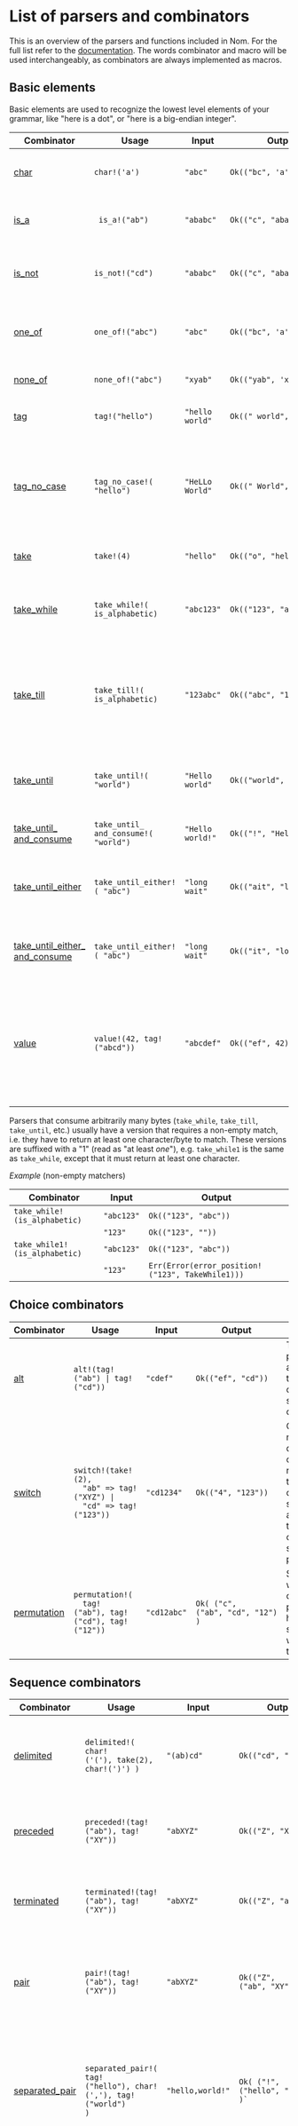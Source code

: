 
# List of parsers and combinators

This is an overview of the parsers and functions included in Nom. For the full list refer to the [documentation](https://docs.rs/nom/4.2.3/nom/#macros). The words combinator and macro will be used interchangeably, as combinators are always implemented as macros.

## Basic elements

Basic elements are used to recognize the lowest level elements of your grammar, like "here is a dot", or "here is a big-endian integer".

| Combinator | Usage | Input | Output | Comment |
|---|---|---|---|---|
| [char](https://docs.rs/nom/4.0.0/nom/macro.char.html) | `char!('a')` |  `"abc"` | <code>Ok(("bc",&nbsp;'a'))</code>| Matches one character (works with non-ASCII chars too). | 
| [is_a](https://docs.rs/nom/4.0.0/nom/macro.is_a.html) | ` is_a!("ab")` |  `"ababc"` | <code>Ok(("c",&nbsp;"abab"))</code>| Matches a sequence of any of the characters in the given string. |
| [is_not](https://docs.rs/nom/4.0.0/nom/macro.is_not.html) | `is_not!("cd")` |  `"ababc"` | <code>Ok(("c",&nbsp;"abab"))</code>| Matches a sequence characters not contained in the given string. |
| [one_of](https://docs.rs/nom/4.0.0/nom/macro.one_of.html) | `one_of!("abc")` |  `"abc"` | <code>Ok(("bc",&nbsp;'a'))</code>| Matches one of the provided characters (works with non-ASCII characters too). |
| [none_of](https://docs.rs/nom/4.0.0/nom/macro.none_of.html) | `none_of!("abc")` |  `"xyab"` | <code>Ok(("yab",&nbsp;'x'))</code>| Matches anything but the provided characters. |
| [tag](https://docs.rs/nom/4.0.0/nom/macro.tag.html) | `tag!("hello")` |  `"hello world"` | <code>Ok(("&nbsp;world",&nbsp;"hello"))</code>| Matches a specific suite of characters or bytes. |
| [tag_no_case](https://docs.rs/nom/4.0.0/nom/macro.tag_no_case.html) | `tag_no_case!( "hello")` |  `"HeLLo World"` | <code>Ok(("&nbsp;World",&nbsp;"HeLLo"))</code> | Case insensitive comparison. Note that case insensitive comparison is not well defined for unicode, and that you might have bad surprises. |
| [take](https://docs.rs/nom/4.0.0/nom/macro.take.html) | `take!(4)` |  `"hello"` | <code>Ok(("o",&nbsp;"hell"))</code>| Takes a specific number of bytes or characters|
| [take_while](https://docs.rs/nom/4.0.0/nom/macro.take_while.html) | `take_while!( is_alphabetic)` |  `"abc123"` | <code>Ok(("123",&nbsp;"abc"))</code> | Returns the longest list of bytes for which the provided function returns true. |
| [take_till](https://docs.rs/nom/4.0.0/nom/macro.take_till.html) | `take_till!( is_alphabetic)` |  `"123abc"` | <code>Ok(("abc",&nbsp;"123))</code> | Returns the longest list of bytes or characters until the provided function returns true. Equivalent to `take_while!(\|c\| !f(c))`. |
| [take_until](https://docs.rs/nom/4.0.0/nom/macro.take_until.html) | `take_until!( "world")` |  `"Hello world"` | <code>Ok(("world",&nbsp;"Hello&nbsp;"))</code> | Returns the longest list of bytes or characters until the provided tag is found. |
| [take_until_ and_consume](https://docs.rs/nom/4.0.0/nom/macro.take_until_and_consume.html) | `take_until_ and_consume!( "world")` |  `"Hello world!"` | <code>Ok(("!",&nbsp;"Hello&nbsp;"))</code>| Same as `take_until` but consumes the tag. |
| [take_until_either](https://docs.rs/nom/4.0.0/nom/macro.take_until_either.html) | `take_until_either!( "abc")` | `"long wait"` | <code>Ok(("ait",&nbsp;"long&nbsp;w"))</code> | Returns the longest list of bytes until any of the provided characters are found|
| [take_until_either_ and_consume](https://docs.rs/nom/4.0.0/nom/macro.take_until_either_and_consume.html) | `take_until_either!( "abc")` | `"long wait"` | <code>Ok(("it",&nbsp;"long&nbsp;w"))</code> | Same as `take_until_either`, but consumes the terminating character. |
| [value](https://docs.rs/nom/4.0.0/nom/macro.value.html) | <code>value!(42, tag!("abcd"))</code> | `"abcdef"` | <code>Ok(("ef",&nbsp;42))</code>| Replaces the result of the child parser with the provided value. Can also be used without a child parser. `value!(42)` would return the `42` value without consuming the input. |

Parsers that consume arbitrarily many bytes (`take_while`, `take_till`, `take_until`, etc.) usually have a version that requires a non-empty match, i.e. they have to return at least one character/byte to match. These versions are suffixed with a "1" (read as "at least _one_"), e.g. `take_while1` is the same as `take_while`, except that it must return at least one character.

_Example_ (non-empty matchers)

| Combinator | Input | Output |
|---|---|---|
| `take_while!(is_alphabetic)` | `"abc123"` | <code>Ok(("123",&nbsp;"abc"))</code> |
|   | `"123"` | <code>Ok(("123",&nbsp;""))</code> |
| `take_while1!(is_alphabetic)` | `"abc123"` | <code>Ok(("123",&nbsp;"abc"))</code> |
|   | `"123"` | <code>Err(Error(error_position!("123",&nbsp;TakeWhile1)))</code> |

## Choice combinators

| Combinator | Usage | Input | Output | Comment |
|---|---|---|---|---|
| [alt](https://docs.rs/nom/4.0.0/nom/macro.alt.html) | <code>alt!(tag!("ab")&nbsp;\|&nbsp;tag!("cd"))</code> | `"cdef"` | <code>Ok(("ef",&nbsp;"cd"))</code>| Try a list of parsers and return the result of the first successful one. |
| [switch](https://docs.rs/nom/4.0.0/nom/macro.switch.html) | <code>switch!(take!(2), &nbsp;&nbsp;"ab"&nbsp;=>&nbsp;tag!("XYZ")&nbsp;\| &nbsp;&nbsp;"cd"&nbsp;=>&nbsp;tag!("123"))</code> | `"cd1234"` | <code>Ok(("4",&nbsp;"123"))</code>| Choose the next parser depending on the result of the first one, if successful, and returns the result of the second parser. |
| [permutation](https://docs.rs/nom/4.0.0/nom/macro.permutation.html) | <code>permutation!( &nbsp;&nbsp;tag!("ab"),&nbsp;tag!("cd"),&nbsp;tag!("12"))</code> | `"cd12abc"` | <code>Ok( ("c", ("ab",&nbsp;"cd",&nbsp;"12") )</code>| Succeeds when all its child parser have succeeded, whatever the order. |

## Sequence combinators

| Combinator | Usage | Input | Output | Comment |
|---|---|---|---|---|
| [delimited](https://docs.rs/nom/4.0.0/nom/macro.delimited.html) | <code>delimited!( char!('('),&nbsp;take(2), char!(')') )</code> | `"(ab)cd"` | <code>Ok(("cd",&nbsp;"ab") )</code>| Returns an enclosed result and consumes the enclosing characters. |
| [preceded](https://docs.rs/nom/4.0.0/nom/macro.preceded.html) | `preceded!(tag!("ab"), tag!("XY"))` | `"abXYZ"` | <code>Ok(("Z",&nbsp;"XY"))</code> | Returns the second result only if it is preceded by the first. |
| [terminated](https://docs.rs/nom/4.0.0/nom/macro.terminated.html) | `terminated!(tag!("ab"), tag!("XY"))` | `"abXYZ"` | <code>Ok(("Z",&nbsp;"ab"))</code> | Returns the first result only if it is terminated by the second. |
| [pair](https://docs.rs/nom/4.0.0/nom/macro.pair.html) | `pair!(tag!("ab"), tag!("XY"))` |  `"abXYZ"` | <code>Ok(("Z", ("ab",&nbsp;"XY")))</code> | Chains two child parsers. The result is a tuple containing each subresult. |
| [separated_pair](https://docs.rs/nom/4.0.0/nom/macro.separated_pair.html) | <code>separated_pair!( tag!("hello"),&nbsp;char!(','), tag!("world") )</code> |  `"hello,world!"` | <code>Ok( ("!", ("hello",&nbsp;"world")) )` | Returns the first and last child parsers when separated by the second one. The separator is consumed. |
| [tuple](https://docs.rs/nom/4.0.0/nom/macro.tuple.html) | <code>tuple!( tag!("ab"),&nbsp;tag!("XY"), take!(1) )</code> | `"abXYZ!"` | <code>Ok( ("!", ("ab",&nbsp;"XY",&nbsp;"Z")) )</code> | Chains parsers and assemble the sub results in a tuple. This works a `pair`, but you can use as many child parsers as you can put elements in a tuple. |
| [do_parse](https://docs.rs/nom/4.0.0/nom/macro.do_parse.html) | <code>do_parse!( tag:&nbsp;take!(2)&nbsp;>> length:&nbsp;be_u8&nbsp;>> data:&nbsp;take!(length)&nbsp;>> (Buffer&nbsp;{&nbsp;tag: tag, data: data}) )</code> |  `&[0, 0, 3, 1, 2, 3][..]` | `Buffer { tag: &[0, 0][..], data: &[1, 2, 3][..] }`| Applies sub parsers in a sequence. it can store intermediary results and make them available for later parsers. |

## Applying a parser multiple times

| Combinator | Usage | Input | Output | Comment |
|---|---|---|---|---|
| [count](https://docs.rs/nom/4.0.0/nom/macro.count.html) | <code>count!( take!(2),&nbsp;3 )</code> |  `"abcdefgh"` | <code>Ok( ("gh", vec!("ab",&nbsp;"cd", "ef")) )</code>| Applies the child parser a specified number of times. |
| [count_fixed](https://docs.rs/nom/4.0.0/nom/macro.count_fixed.html) | `count_fixed!( &[u8], take!(2), 3 )` |  `"abcdefgh"` | <code>Ok( ("gh", \["ab",&nbsp;"cd", "ef"\]) )</code>| Applies the child parser a fixed number of times and returns a fixed size array. The type must be specified and it must be `Copy`. |
| [many0](https://docs.rs/nom/4.0.0/nom/macro.many0.html) | `many0!( tag!("ab") )` |  `"abababc"` | <code>Ok( ("c", vec!("ab",&nbsp;"ab", "ab")) )</code>| Applies the parser 0 or more times and returns the list of results in a vector. `many1` does the same operation but must return at least one element. |
| [many_m_n](https://docs.rs/nom/4.0.0/nom/macro.many_m_n.html) | <code>many_m_n!( 1,&nbsp;3, tag!("ab") )</code> |  `"ababc"` | <code>Ok( ("c", vec!("ab",&nbsp;"ab")) )</code>| Applies the parser between _m_ and _n_ times (_n_ included) and returns the list of results in a vector. |
| [many_till](https://docs.rs/nom/4.0.0/nom/macro.many_till.html) | <code>many_till!( tag!("ab"),&nbsp;tag!("ef") )</code> |  `"ababefg"` | <code>Ok( ("g", (vec!("ab",&nbsp;"ab"), "ef")) )</code>| Applies the first parser until the second applies. Returns a tuple containing the list of results from the first in a vector and the result of the second. |
| [separated_list](https://docs.rs/nom/4.0.0/nom/macro.separated_list.html) | <code>separated_list!( tag!(","),&nbsp;tag!("ab") )</code> |  `"ab,ab,ab."` | <code>Ok( (".", vec!("ab",&nbsp;"ab",&nbsp;"ab")) )</code>| Works like `separated_list` but must return at least one element. |
| [fold_many0](https://docs.rs/nom/4.0.0/nom/macro.fold_many0.html) | <code>fold_many0!( be_u8,&nbsp;0, \|acc,&nbsp;item\|&nbsp;acc&nbsp;+&nbsp;item )</code> |  `[1, 2, 3]` | <code>Ok( ([],&nbsp;6) )</code>| Applies the parser 0 or more times and folds the list of return values. The `fold_many1` version must apply the child parser at least one time. |
| [fold_many_m_n](https://docs.rs/nom/4.0.0/nom/macro.fold_many_m_n.html) | <code>fold_many_m_n!( 1,&nbsp;2, be_u8, 0, \|acc,&nbsp;item\| acc + item )</code> |  `[1, 2, 3]` | <code>Ok( ([3],&nbsp;3) )</code>| Applies the parser between _m_ and _n_ times (_n_ included) and folds the list of return value. |
| [length_count](https://docs.rs/nom/4.0.0/nom/macro.length_count.html) | `length_count!( number, tag!("ab") )` |  `"2ababab"` | <code>Ok( ("ab", vec!("ab",&nbsp;"ab")) )</code>| Gets a number from the first parser, then applies the second parser that many times. |

## Integers

Parsing integers from binary formats can be done in two ways: with parser functions, or combinators with configurable endianness.

### _Variable endianness (macros)_

`i16!`, `i32!`, `i64!`, `u16!`, `u32!`, `u64!` are combinators that take as argument a `nom::Endianness` (e.g. `i16!(endianness)`). If the parameter is `nom::Endianness::Big`, a big-endian integer is parsed. Otherwise a little-endian integer is parsed.

### _Fixed endianness (functions)_

The functions are prefixed by "be_" for big-endian numbers, and by "le_" for little-endian numbers, and the suffix is the type they parse to. As an example, `be_u32` parses a big-endian unsigned integer stored in 32 bits.

- signed integers
  - big-endian: `be_i8`, `be_i16`, `be_i32`, `be_i24`, `be_i32`, `be_i64`
  - little-endian: `le_i8`, `le_i16`, `le_i32`, `le_i24`, `le_i32`, `le_i64`
- unsigned integers
  - big-endian: `be_u8`, `be_u16`, `be_u32`, `be_u24`, `be_u32`, `be_u64`
  - little-endian: `le_u8`, `le_u16`, `le_u32`, `le_u24`, `le_u32`, `le_u64`
- floating point numbers
  - big-endian: `be_f32`, `be_f64`
  - little-endian: `le_f32`, `le_f64`

## Streaming related

- [`eof!`](https://docs.rs/nom/4.0.0/nom/macro.eof.html): returns its input if it is at the end of input data.
- [`complete!`](https://docs.rs/nom/4.0.0/nom/macro.complete.html): replaces a `Incomplete` returned by the child parser with an `Error`.
- [`alt_complete!`](https://docs.rs/nom/4.0.0/nom/macro.alt_complete.html): equivalent to the `alt!` combinator, except that it will not return `Incomplete` when one of the constituting parsers returns `Incomplete`. Instead, it will try the next alternative in the chain.
- [`separated_list_complete!`](https://docs.rs/nom/4.0.0/nom/macro.separated_list_complete.html): equivalent to the `separated_list!` combinator, except that it will return Error when either the separator or element subparser returns `Incomplete`.
- [`separated_nonempty_list_complete!`](https://docs.rs/nom/4.0.0/nom/macro.separated_nonempty_list_complete.html): equivalent to the `separated_nonempty_list!` combinator, except that it will return `Error` when either the separator or element subparser returns `Incomplete`.

## Modifiers

Most of these are especially useful when used within a `do_parse!` block.

- [`cond!`](https://docs.rs/nom/4.0.0/nom/macro.cond.html): wraps another parser and calls it if the condition is met. This combinator returns an `Option` of the return type of the child parser. If the subparser returns an `Err(nom::Err::Error(_))`, then a `OK((a, None))` is returned, where `a` is the unchanged input.
- [`cond_reduce!`](https://docs.rs/nom/4.0.0/nom/macro.cond_reduce.html): same as `cond!`, but returns an error if the condition is false.
- [`cond_with_error!`](https://docs.rs/nom/4.0.0/nom/macro.cond_with_error.html): same as `cond!`, but an error from the subparser is propagated.
- [`expr_opt!`](https://docs.rs/nom/4.0.0/nom/macro.expr_opt.html): evaluates an expression that returns an `Option` and returns a `IResult::Ok` if it receives a `Result::Some`, otherwise an error.
- [`expr_res!`](https://docs.rs/nom/4.0.0/nom/macro.expr_res.html): evaluates an expression that returns a `Result` and returns a `IResult::Ok` if it receives a `Result::Ok`, otherwise an error.
- [`flat_map!`](https://docs.rs/nom/4.0.0/nom/macro.flat_map.html): chains multiple parsers. Like `tuple!`, but does not return any intermediate result.
- [`map!`](https://docs.rs/nom/4.0.0/nom/macro.map.html): maps a function on the result of a parser.
- [`map_opt!`](https://docs.rs/nom/4.0.0/nom/macro.map_opt.html): maps a function returning an `Option` on the output of a parser.
- [`map_res!`](https://docs.rs/nom/4.0.0/nom/macro.map_res.html): maps a function returning a `Result` on the output of a parser.
- [`map_res_err!`](https://docs.rs/nom/4.0.0/nom/macro.map_res_err.html): maps a function returning a Result on the output of a parser, preserving the returned error.
- [`not!`](https://docs.rs/nom/4.0.0/nom/macro.not.html): returns a result only if the embedded parser returns `Error` or `Incomplete` does not consume the input.
- [`opt!`](https://docs.rs/nom/4.0.0/nom/macro.opt.html): make the underlying parser optional.
- [`opt_res!`](https://docs.rs/nom/4.0.0/nom/macro.opt_res.html): make the underlying parser optional.
- [`parse_to!`](https://docs.rs/nom/4.0.0/nom/macro.parse_to.html): uses the parse method from `std::str::FromStr` to convert the current input to the specified type.
- [`peek!`](https://docs.rs/nom/4.0.0/nom/macro.peek.html): returns a result without consuming the input.
- [`recognize!`](https://docs.rs/nom/4.0.0/nom/macro.recognize.html): if the child parser was successful, return the consumed input as produced value.
- [`return_error!`](https://docs.rs/nom/4.0.0/nom/macro.return_error.html): prevents backtracking if the child parser fails.
- [`tap!`](https://docs.rs/nom/4.0.0/nom/macro.tap.html): allows access to the parser's result without consuming it.
- [`verify!`](https://docs.rs/nom/4.0.0/nom/macro.verify.html): returns the result of the child parser if it satisfies a verification function.

## Error management and debugging

- [`add_return_error!`](https://docs.rs/nom/4.0.0/nom/macro.add_return_error.html): adds an error if the child parser fails.
- [`dbg!`](https://docs.rs/nom/4.0.0/nom/macro.dbg.html): prints a message if the parser fails.
- [`dbg_dmp!`](https://docs.rs/nom/4.0.0/nom/macro.dbg_dmp.html): prints a message and the input if the parser fails.
- [`error_node_position!`](https://docs.rs/nom/4.0.0/nom/macro.error_node_position.html): creates a parse error from a `nom::ErrorKind`, the position in the input and the next error in the parsing tree. if "verbose-errors" is not activated, it default to only the error code.
- [`error_position!`](https://docs.rs/nom/4.0.0/nom/macro.error_position.html): creates a parse error from a `nom::ErrorKind` and the position in the input if "verbose-errors" is not activated, it default to only the error code.
- [`fix_error!`](https://docs.rs/nom/4.0.0/nom/macro.fix_error.html): translates the parser result from `IResult` to `IResult` with a custom type.

## Text parsing

- [`escaped!`](https://docs.rs/nom/4.0.0/nom/macro.escaped.html): matches a byte string with escaped characters.
- [`escaped_transform!`](https://docs.rs/nom/4.0.0/nom/macro.escaped_transform.html): matches a byte string with escaped characters, and returns a new string with the escaped characters replaced

## Binary format parsing
- [`length_data!`](https://docs.rs/nom/4.0.0/nom/macro.length_data.html) or [`length_bytes!`](https://docs.rs/nom/4.0.0/nom/macro.length_bytes.html): gets a number from the first parser, than takes a subslice of the input of that size, and returns that subslice.
- [`length_value!`](https://docs.rs/nom/4.0.0/nom/macro.length_value.html): gets a number from the first parser, takes a subslice of the input of that size, then applies the second parser on that subslice. If the second parser returns `Incomplete`, it will return an error.

## Bit stream parsing

- [`bits!`](https://docs.rs/nom/4.0.0/nom/macro.bits.html): transforms the current input type (byte slice `&[u8]`) to a bit stream on which bit specific parsers and more general combinators can be applied.
- [`bytes!`](https://docs.rs/nom/4.0.0/nom/macro.bytes.html): transforms its bits stream input back into a byte slice for the underlying parsers.
- [`tag_bits!`](https://docs.rs/nom/4.0.0/nom/macro.tag_bits.html): matches an integer pattern to a bitstream. The number of bits of the input to compare must be specified.
- [`take_bits!`](https://docs.rs/nom/4.0.0/nom/macro.take_bits.html): generates a parser consuming the specified number of bits.
- [`ws!`](https://docs.rs/nom/4.0.0/nom/macro.ws.html): used to ignore whitespaces (' ', '\t', '\r', '\n').

## Other combinators

- [`apply!`](https://docs.rs/nom/4.0.0/nom/macro.apply.html): emulate function currying: `apply!(my_function, arg1, arg2, ...)` becomes `my_function(input, arg1, arg2, ...)`.
- [`apply_m!`](https://docs.rs/nom/4.0.0/nom/macro.apply_m.html): emulate function currying for method calls on structs `apply_m!(self.my_function, arg1, arg2, ...)` becomes `self.my_function(input, arg1, arg2, ...)`.
- [`call!`](https://docs.rs/nom/4.0.0/nom/macro.call.html): used to wrap common expressions and function as macros.
- [`call_m!`](https://docs.rs/nom/4.0.0/nom/macro.call_m.html): used to called methods then move self back into self.
- [`closure!`](https://docs.rs/nom/4.0.0/nom/macro.closure.html): wraps a parser in a closure.
- [`method!`](https://docs.rs/nom/4.0.0/nom/macro.method.html): makes a method from a parser combination.
- [`named!`](https://docs.rs/nom/4.0.0/nom/macro.named.html): makes a function from a parser combination.
- [`named_args!`](https://docs.rs/nom/4.0.0/nom/macro.named_args.html): makes a function from a parser combination with arguments.
- [`named_attr!`](https://docs.rs/nom/4.0.0/nom/macro.named_attr.html): makes a function from a parser combination, with attributes.
- [`try_parse!`](https://docs.rs/nom/4.0.0/nom/macro.try_parse.html): like `std::try!`, this macro will return the remaining input and parsed value if the child parser returned `Ok`, and will do an early return for `Error` and `Incomplete`. To be used as an alternative to `do_parse!`.
- For building custom separator parsers
  - [`eat_separator!`](https://docs.rs/nom/4.0.0/nom/macro.eat_separator.html): helper macros to build a separator parser.
  - [`sep!`](https://docs.rs/nom/4.0.0/nom/macro.sep.html): sep is the parser rewriting macro for whitespace separated formats.
  - [`wrap_sep!`](https://docs.rs/nom/4.0.0/nom/macro.wrap_sep.html):

## Character test functions

These functions are to be used as the argument of a combinator like, for instance, `take_while!`.

- [`is_alphabetic`](https://docs.rs/nom/4.0.0/nom/fn.is_alphabetic.html): tests if byte is ASCII alphabetic: A-Z, a-z.
- [`is_alphanumeric`](https://docs.rs/nom/4.0.0/nom/fn.is_alphanumeric.html): tests if byte is ASCII alphanumeric: A-Z, a-z, 0-9.
- [`is_digit`](https://docs.rs/nom/4.0.0/nom/fn.is_digit.html): tests if byte is ASCII digit: 0-9.
- [`is_hex_digit`](https://docs.rs/nom/4.0.0/nom/fn.is_hex_digit.html): tests if byte is ASCII hex digit: 0-9, A-F, a-f.
- [`is_oct_digit`](https://docs.rs/nom/4.0.0/nom/fn.is_oct_digit.html): tests if byte is ASCII octal digit: 0-7.
- [`is_space`](https://docs.rs/nom/4.0.0/nom/fn.is_space.html): tests if byte is ASCII space or tab.

## Other functions

- [`alpha`](https://docs.rs/nom/4.0.0/nom/fn.alpha.html): recognizes one or more lowercase and uppercase alphabetic characters: a-z, A-Z.
- [`alphanumeric`](https://docs.rs/nom/4.0.0/nom/fn.alphanumeric.html): recognizes one or more numerical and alphabetic characters: 0-9, a-z, A-Z.
- [`anychar`](https://docs.rs/nom/4.0.0/nom/fn.anychar.html): matches one byte as a character.
- [`begin`](https://docs.rs/nom/4.0.0/nom/fn.begin.html): returns a `IResult` with the unchanged input, e.g. `Ok(((), input))`.
- [`crlf`](https://docs.rs/nom/4.0.0/nom/fn.crlf.html): tests for the sequence "\r\n".
- [`digit`](https://docs.rs/nom/4.0.0/nom/fn.digit.html): recognizes one or more numerical characters: 0-9.
- [`double`](https://docs.rs/nom/4.0.0/nom/fn.double.html): recognizes floating point number in a byte string and returns a f64.
- [`double_s`](https://docs.rs/nom/4.0.0/nom/fn.double_s.html): recognizes floating point number in a string and returns a f64.
- [`eol`](https://docs.rs/nom/4.0.0/nom/fn.eol.html): matches an end of line (analogous to `eol!` combinator).
- [`float`](https://docs.rs/nom/4.0.0/nom/fn.float.html): recognizes floating point number in a byte string and returns a f32.
- [`float_s`](https://docs.rs/nom/4.0.0/nom/fn.float_s.html): recognizes floating point number in a string and returns a f32.
- [`hex_digit`](https://docs.rs/nom/4.0.0/nom/fn.hex_digit.html): recognizes one or more hexadecimal numerical characters: 0-9, A-F, a-f.
- [`hex_u32`](https://docs.rs/nom/4.0.0/nom/fn.hex_u32.html): recognizes a hex-encoded integer.
- [`line_ending`](https://docs.rs/nom/4.0.0/nom/fn.line_ending.html), (negated: [`not_line_ending`](https://docs.rs/nom/4.0.0/nom/fn.not_line_ending.html)): recognizes an end of line (both '\n' and "\r\n").
- [`multispace`](https://docs.rs/nom/4.0.0/nom/fn.multispace.html): recognizes one or more spaces, tabs, carriage returns and line feeds.
- [`newline`](https://docs.rs/nom/4.0.0/nom/fn.newline.html): matches a newline character '\n'.
- [`non_empty`](https://docs.rs/nom/4.0.0/nom/fn.non_empty.html): recognizes non empty buffers.
- [`oct_digit`](https://docs.rs/nom/4.0.0/nom/fn.oct_digit.html): recognizes one or more octal characters: 0-7.
- [`rest`](https://docs.rs/nom/4.0.0/nom/fn.rest.html): return the remaining input.
- [`rest_s`](https://docs.rs/nom/4.0.0/nom/fn.rest_s.html): return the remaining input, for strings.
- [`sized_buffer`](https://docs.rs/nom/4.0.0/nom/fn.sized_buffer.html): in a sequence of bytes, it interprets the first element as the number of bytes to take from the following sequence. For example `sized_buffer(&[2, 0, 1, 2, 3])` delivers `Ok(([2, 3], [0, 1]))`.
- [`space`](https://docs.rs/nom/4.0.0/nom/fn.space.html): recognizes one or more spaces and tabs.
- [`tab`](https://docs.rs/nom/4.0.0/nom/fn.tab.html): matches a tab character '\t'.
- [`tag_cl`](https://docs.rs/nom/4.0.0/nom/fn.tag_cl.html): closure version of `tag!`.
